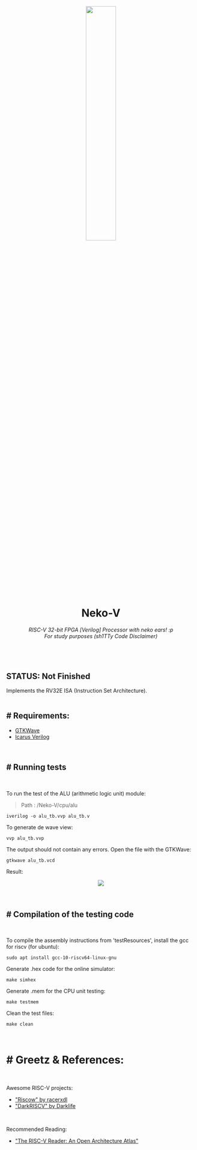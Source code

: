 <div align="center">
  <img src="https://i.pinimg.com/originals/15/f1/63/15f16379e576615e08aa1270e34f4c90.png" width="40%">
  <h1>Neko-V</h1>
  <i>RISC-V 32-bit FPGA [Verilog] Processor with neko ears! :p</i><br>
  <i>For study purposes (sh1TTy Code Disclaimer)</b></i>
  <h1></h1>
  

<div align="left">
<br>
<h2>STATUS: Not Finished</h2>

Implements the RV32E ISA (Instruction Set Architecture).
</br>
<br>
<h2># Requirements:</h2>

  * [GTKWave](http://gtkwave.sourceforge.net/)
  * [Icarus Verilog](http://iverilog.icarus.com/)

<br>
<h2># Running tests</h2>
<br>

To run the test of the ALU (arithmetic logic unit) module:


> Path : /Neko-V/cpu/alu
```
iverilog -o alu_tb.vvp alu_tb.v
```
To generate de wave view:

```
vvp alu_tb.vvp
```
The output should not contain any errors. Open the file with the GTKWave:
```
gtkwave alu_tb.vcd
```

Result:
<div align="center">
<img src="https://i.imgur.com/zUmVqLR.png">
<div align="left">

<br>
<br>
<h2># Compilation of the testing code </h2>
<br>

To compile the assembly instructions from 'testResources', install the gcc for riscv (for ubuntu):
```
sudo apt install gcc-10-riscv64-linux-gnu
```

Generate .hex code for the online simulator:
```
make simhex
```

Generate .mem for the CPU unit testing:
```
make testmem
```
Clean the test files:
```
make clean
```
<br>
<h1># Greetz & References:</h1>
<br>

Awesome RISC-V projects:
* ["Riscow" by racerxdl](https://github.com/racerxdl/riskow)
* ["DarkRISCV" by Darklife](https://github.com/darklife/darkriscv)
<br>

Recommended Reading:

* ["The RISC-V Reader: An Open Architecture Atlas"](http://riscvbook.com/)

</div>


